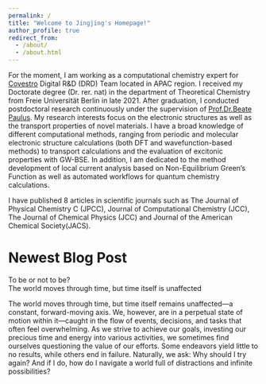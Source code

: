 ```yaml
---
permalink: /
title: "Welcome to Jingjing's Homepage!"
author_profile: true
redirect_from: 
  - /about/
  - /about.html
---
```

For the moment, I am working as a computational chemistry expert for [Covestro](https://www.covestro.com/en) Digital R&D (DRD) Team located in APAC region. I received my Doctorate degree (Dr. rer. nat) in the department of Theoretical Chemistry from Freie Universität Berlin in late 2021. After graduation, I conducted postdoctoral research continuously under the supervision of [Prof.Dr.Beate Paulus](https://www.bcp.fu-berlin.de/en/chemie/chemie/forschung/PhysTheoChem/agpaulus/group-members/head/beate-paulus.html). My research interests focus on the electronic structures as well as the transport properties of novel materials. I have a broad knowledge of different computational methods, ranging from periodic and molecular electronic structure calculations (both DFT and wavefunction-based methods) to transport calculations and the evaluation of excitonic properties with GW-BSE. In addition, I am dedicated to the method development of local current analysis based on Non-Equilibrium Green’s Function as well as automated workflows for quantum chemistry calculations. 

I have published 8 articles in scientific journals such as The Journal of Physical Chemistry C (JPCC), Journal of Computational Chemistry (JCC), The Journal 
of Chemical Physics (JCC) and Journal of the American Chemical Society(JACS).


Newest Blog Post
======

To be or not to be?<br>
The world moves through time, but time itself is unaffected

The world moves through time, but time itself remains unaffected—a constant, forward-moving axis. We, however, are in a perpetual state of motion within it—caught in the flow of events, decisions, and tasks that often feel overwhelming. As we strive to achieve our goals, investing our precious time and energy into various activities, we sometimes find ourselves questioning the value of our efforts. Some endeavors yield little to no results, while others end in failure. Naturally, we ask: Why should I try again? And if I do, how do I navigate a world full of distractions and infinite possibilities?
